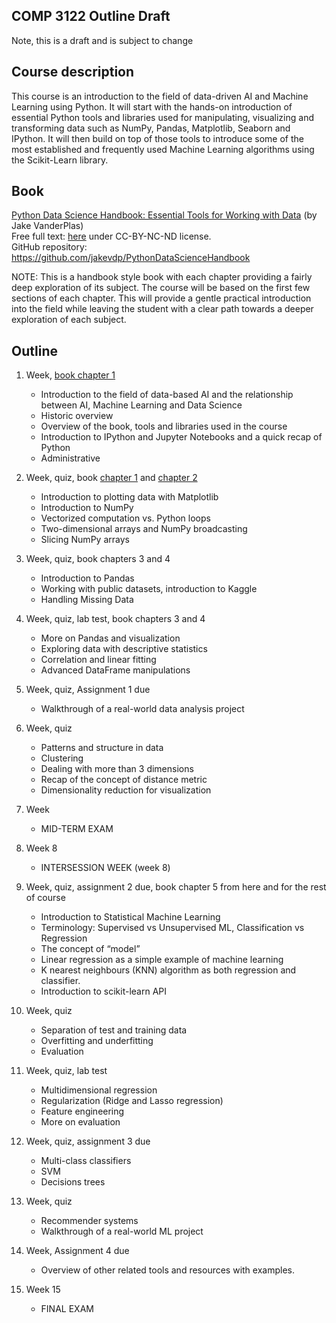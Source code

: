 ## COMP 3122 Outline Draft
Note, this is a draft and is subject to change

## Course description
This course is an introduction to the field of data-driven AI  and Machine Learning using Python. It will start with the hands-on introduction of essential Python tools and libraries used for manipulating, visualizing and transforming data such as NumPy, Pandas, Matplotlib, Seaborn and IPython. It will then build on top of those tools to introduce some of the most established and frequently used Machine Learning algorithms using the Scikit-Learn library.

## Book
[Python Data Science Handbook: Essential Tools for Working with Data](https://www.amazon.ca/Python-Data-Science-Handbook-Essential/dp/1491912057) 
(by Jake VanderPlas)  
Free full text: 
[here](https://jakevdp.github.io/PythonDataScienceHandbook/)
under CC-BY-NC-ND license.  
GitHub repository: https://github.com/jakevdp/PythonDataScienceHandbook

NOTE: This is a handbook style book with each chapter providing a fairly deep exploration of its subject. The course will be based on the first few sections of each chapter. This will provide a gentle practical introduction into the field while leaving the student with a clear path towards a deeper exploration of each subject.

## Outline

1. Week, [book chapter 1](https://jakevdp.github.io/PythonDataScienceHandbook/index.html#1.-IPython:-Beyond-Normal-Python)
   * Introduction to the field of data-based AI and the relationship between AI, Machine Learning and Data Science
   * Historic overview
   * Overview of the book, tools and libraries used in the course
   * Introduction to IPython and Jupyter Notebooks and a quick recap of Python
   * Administrative
1. Week, quiz, book [chapter 1](https://jakevdp.github.io/PythonDataScienceHandbook/index.html#1.-IPython:-Beyond-Normal-Python) and [chapter 2](https://jakevdp.github.io/PythonDataScienceHandbook/index.html#2.-Introduction-to-NumPy)
   * Introduction to plotting data with Matplotlib
   * Introduction to NumPy
   * Vectorized computation vs. Python loops
   * Two-dimensional arrays and NumPy broadcasting
   * Slicing NumPy arrays
1. Week, quiz, book chapters 3 and 4 
   * Introduction to Pandas
   * Working with public datasets, introduction to Kaggle
   * Handling Missing Data

1. Week, quiz, lab test, book chapters 3 and 4
   * More on Pandas and visualization
   * Exploring data with descriptive statistics
   * Correlation and linear fitting
   * Advanced DataFrame manipulations
1. Week, quiz, Assignment 1 due
   * Walkthrough of a real-world data analysis project
1. Week, quiz
   * Patterns and structure in data
   * Clustering
   * Dealing with more than 3 dimensions
   * Recap of the concept of distance metric
   * Dimensionality reduction for visualization
1. Week
   * MID-TERM EXAM
1. Week 8
   * INTERSESSION WEEK (week 8)
1. Week, quiz, assignment 2 due, book chapter 5 from here and for the rest of course
   * Introduction to Statistical Machine Learning
   * Terminology: Supervised vs Unsupervised ML, Classification vs Regression
   * The concept of “model”
   * Linear regression as a simple example of machine learning
   * K nearest neighbours (KNN) algorithm as both regression and classifier.
   * Introduction to scikit-learn API
1. Week, quiz
   * Separation of test and training data
   * Overfitting and underfitting
   * Evaluation
1. Week, quiz, lab test
   * Multidimensional regression
   * Regularization (Ridge and Lasso regression)
   * Feature engineering
   * More on evaluation
1. Week, quiz, assignment 3 due
   * Multi-class classifiers
   * SVM
   * Decisions trees
1. Week, quiz
   * Recommender systems
   * Walkthrough of a real-world ML project
1. Week, Assignment 4 due
   * Overview of other related tools and resources with examples.
1. Week 15
   * FINAL EXAM

